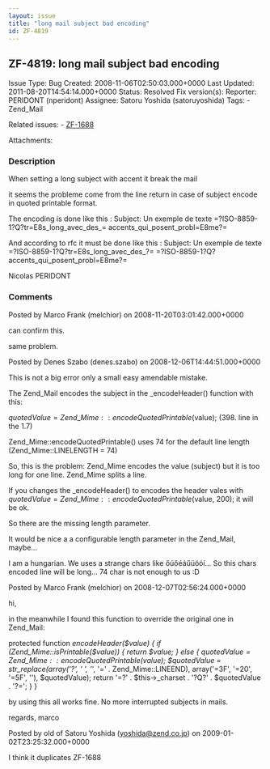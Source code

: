 ```yaml
---
layout: issue
title: "long mail subject bad encoding"
id: ZF-4819
---
```


ZF-4819: long mail subject bad encoding
---------------------------------------

 Issue Type: Bug Created: 2008-11-06T02:50:03.000+0000 Last Updated: 2011-08-20T14:54:14.000+0000 Status: Resolved Fix version(s): 
 Reporter:  PERIDONT (nperidont)  Assignee:  Satoru Yoshida (satoruyoshida)  Tags: - Zend\_Mail
 
 Related issues: - [ZF-1688](/issues/browse/ZF-1688)
 
 Attachments: 
### Description

When setting a long subject with accent it break the mail

it seems the probleme come from the line return in case of subject encode in quoted printable format.

The encoding is done like this : Subject: Un exemple de texte =?ISO-8859-1?Q?tr=E8s\_long\_avec\_des\_= accents\_qui\_posent\_probl=E8me?=

And according to rfc it must be done like this : Subject: Un exemple de texte =?ISO-8859-1?Q?tr=E8s\_long\_avec\_des\_?= =?ISO-8859-1?Q?accents\_qui\_posent\_probl=E8me?=

Nicolas PERIDONT

 

 

### Comments

Posted by Marco Frank (melchior) on 2008-11-20T03:01:42.000+0000

can confirm this.

same problem.

 

 

Posted by Denes Szabo (denes.szabo) on 2008-12-06T14:44:51.000+0000

This is not a big error only a small easy amendable mistake.

The Zend\_Mail encodes the subject in the \_encodeHeader() function with this:

$quotedValue = Zend\_Mime::encodeQuotedPrintable($value); (398. line in the 1.7)

Zend\_Mime::encodeQuotedPrintable() uses 74 for the default line length (Zend\_Mime::LINELENGTH = 74)

So, this is the problem: Zend\_Mime encodes the value (subject) but it is too long for one line. Zend\_Mime splits a line.

If you changes the \_encodeHeader() to encodes the header vales with $quotedValue = Zend\_Mime::encodeQuotedPrintable($value, 200); it will be ok.

So there are the missing length parameter.

It would be nice a a configurable length parameter in the Zend\_Mail, maybe...

I am a hungarian. We uses a strange chars like őúőéáűüöóí... So this chars encoded line will be long... 74 char is not enough to us :D

 

 

Posted by Marco Frank (melchior) on 2008-12-07T02:56:24.000+0000

hi,

in the meanwhile I found this function to override the original one in Zend\_Mail:

protected function _encodeHeader($value) { if (Zend\_Mime::isPrintable($value)) { return $value; } else { $quotedValue = Zend\_Mime::encodeQuotedPrintable($value); $quotedValue = str\_replace(array('?', ' ', '_', '=' . Zend\_Mime::LINEEND), array('=3F', '=20', '=5F', ''), $quotedValue); return '=?' . $this->\_charset . '?Q?' . $quotedValue . '?='; } }

by using this all works fine. No more interrupted subjects in mails.

regards, marco

 

 

Posted by old of Satoru Yoshida (yoshida@zend.co.jp) on 2009-01-02T23:25:32.000+0000

I think it duplicates ZF-1688

 

 